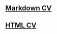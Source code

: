 ## [Markdown CV ](https://Vladachi8.github.io/rsschool-cv/cv)
## [HTML CV](https://Vladachi8.github.io/rsschool-cv/)
